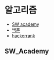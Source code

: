 # 알고리즘

* [SW academy](https://swexpertacademy.com/main/main.do)
* [백준](https://www.acmicpc.net/)
* [hackerrank](https://www.hackerrank.com/domains/algorithms)



## SW_Academy 

